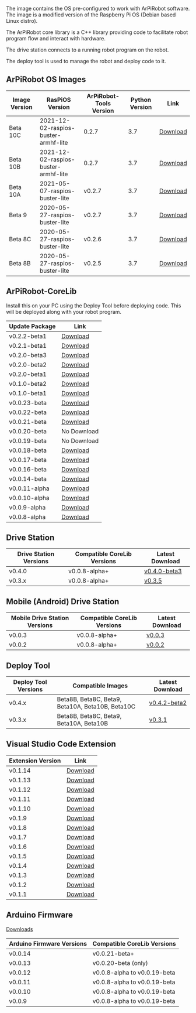 
The image contains the OS pre-configured to work with ArPiRobot software. The image is a modified version of the Raspberry Pi OS (Debian based Linux distro). 

The ArPiRobot core library is a C++ library providing code to facilitate robot program flow and interact with hardware.

The drive station connects to a running robot program on the robot.

The deploy tool is used to manage the robot and deploy code to it.


## ArPiRobot OS Images

| Image Version | RasPiOS Version | ArPiRobot-Tools Version | Python Version | Link |
| ------------- | ---------------- | -------------- | --------------------- | ----- |
| Beta 10C      | 2021-12-02-raspios-buster-armhf-lite | 0.2.7 | 3.7 | [Download](https://github.com/ArPiRobot/ArPiRobot-ImageScripts/releases/tag/beta10c) |
| Beta 10B      | 2021-12-02-raspios-buster-armhf-lite | 0.2.7 | 3.7 | [Download](https://github.com/ArPiRobot/ArPiRobot-ImageScripts/releases/tag/beta10b) |
| Beta 10A      | 2021-05-07-raspios-buster-lite  | v0.2.7 | 3.7           | [Download](https://github.com/ArPiRobot/ArPiRobot-ImageScripts/releases/tag/beta10a) |
| Beta 9        | 2020-05-27-raspios-buster-lite  | v0.2.7 | 3.7           | [Download](https://github.com/ArPiRobot/ArPiRobot-ImageScripts/releases/tag/beta9) |
| Beta 8C       | 2020-05-27-raspios-buster-lite  | v0.2.6 | 3.7           | [Download](https://github.com/ArPiRobot/ArPiRobot-ImageScripts/releases/tag/beta8c) |
| Beta 8B       | 2020-05-27-raspios-buster-lite  | v0.2.5 | 3.7           | [Download](https://github.com/ArPiRobot/ArPiRobot-ImageScripts/releases/tag/beta8b) |


## ArPiRobot-CoreLib

Install this on your PC using the Deploy Tool before deploying code. This will be deployed along with your robot program.

| Update Package | <div style="flex-grow: 100;">Link</div> |
| -------------- | ---- |
| v0.2.2-beta1       | [Download](https://github.com/ArPiRobot/ArPiRobot-CoreLib/releases/tag/v0.2.2-beta1) |
| v0.2.1-beta1       | [Download](https://github.com/ArPiRobot/ArPiRobot-CoreLib/releases/tag/v0.2.1-beta1) |
| v0.2.0-beta3       | [Download](https://github.com/ArPiRobot/ArPiRobot-CoreLib/releases/tag/v0.2.0-beta3) |
| v0.2.0-beta2       | [Download](https://github.com/ArPiRobot/ArPiRobot-CoreLib/releases/tag/v0.2.0-beta2) |
| v0.2.0-beta1       | [Download](https://github.com/ArPiRobot/ArPiRobot-CoreLib/releases/tag/v0.2.0-beta1) |
| v0.1.0-beta2       | [Download](https://github.com/ArPiRobot/ArPiRobot-CoreLib/releases/tag/v0.1.0-beta2) |
| v0.1.0-beta1       | [Download](https://github.com/ArPiRobot/ArPiRobot-CoreLib/releases/tag/v0.1.0-beta1) |
| v0.0.23-beta       | [Download](https://github.com/ArPiRobot/ArPiRobot-CoreLib/releases/tag/v0.0.23-beta)  |
| v0.0.22-beta       | [Download](https://github.com/ArPiRobot/ArPiRobot-CoreLib/releases/tag/v0.0.22-beta)  |
| v0.0.21-beta       | [Download](https://github.com/ArPiRobot/ArPiRobot-CoreLib/releases/tag/v0.0.21-beta)  |
| v0.0.20-beta       | No Download                                                                           |
| v0.0.19-beta       | No Download                                                                           |
| v0.0.18-beta       | [Download](https://github.com/ArPiRobot/ArPiRobot-CoreLib/releases/tag/v0.0.18-beta)  |
| v0.0.17-beta       | [Download](https://github.com/ArPiRobot/ArPiRobot-CoreLib/releases/tag/v0.0.17-beta)  |
| v0.0.16-beta       | [Download](https://github.com/ArPiRobot/ArPiRobot-CoreLib/releases/tag/v0.0.16-beta)  |
| v0.0.14-beta       | [Download](https://github.com/ArPiRobot/ArPiRobot-CoreLib/releases/tag/v0.0.14-beta)  |
| v0.0.11-alpha      | [Download](https://github.com/ArPiRobot/ArPiRobot-CoreLib/releases/tag/v0.0.11-alpha) |
| v0.0.10-alpha      | [Download](https://github.com/ArPiRobot/ArPiRobot-CoreLib/releases/tag/v0.0.10-alpha) |
| v0.0.9-alpha       | [Download](https://github.com/ArPiRobot/ArPiRobot-CoreLib/releases/tag/v0.0.9-alpha)  |
| v0.0.8-alpha       | [Download](https://github.com/ArPiRobot/ArPiRobot-CoreLib/releases/tag/v0.0.8-alpha)  |


## Drive Station

| Drive Station Versions | Compatible CoreLib Versions   | Latest Download |
| ---------------------- | ----------------------------- | --------------- |
| v0.4.0                 | v0.0.8-alpha+                 | [v0.4.0-beta3](https://github.com/ArPiRobot/ArPiRobot-DriveStation/releases/tag/v0.4.0-beta3) |
| v0.3.x                 | v0.0.8-alpha+                 | [v0.3.5](https://github.com/ArPiRobot/ArPiRobot-DriveStationOLDJAVA/releases/tag/v0.3.5)      |


## Mobile (Android) Drive Station

| Mobile Drive Station Versions | Compatible CoreLib Versions   | Latest Download |
| ----------------------------- | ----------------------------- | --------------- |
| v0.0.3                        | v0.0.8-alpha+                 | [v0.0.3](https://github.com/ArPiRobot/ArPiRobot-MobileDriveStation/releases/tag/v0.0.3) |
| v0.0.2                        | v0.0.8-alpha+                 | [v0.0.2](https://github.com/ArPiRobot/ArPiRobot-MobileDriveStation/releases/tag/v0.0.2) |


## Deploy Tool

| Deploy Tool Versions | Compatible Images | Latest Download |
| -------------------- | ----------------- | --------------- |
| v0.4.x               | Beta8B, Beta8C, Beta9, Beta10A, Beta10B, Beta10C | [v0.4.2-beta2](https://github.com/ArPiRobot/ArPiRobot-DeployTool/releases/tag/v0.4.2-beta2) |
| v0.3.x               | Beta8B, Beta8C, Beta9, Beta10A, Beta10B | [v0.3.1](https://github.com/ArPiRobot/ArPiRobot-DeployToolOLDJAVA/releases/tag/v0.3.1) |


## Visual Studio Code Extension

| Extension Version | Link |
| ----------------- | ---- |
| v0.1.14           | [Download](https://github.com/ArPiRobot/ArPiRobot-VSCodeExtension/releases/tag/v0.1.14) |
| v0.1.13           | [Download](https://github.com/ArPiRobot/ArPiRobot-VSCodeExtension/releases/tag/v0.1.13) |
| v0.1.12           | [Download](https://github.com/ArPiRobot/ArPiRobot-VSCodeExtension/releases/tag/v0.1.12) |
| v0.1.11           | [Download](https://github.com/ArPiRobot/ArPiRobot-VSCodeExtension/releases/tag/v0.1.11) |
| v0.1.10           | [Download](https://github.com/ArPiRobot/ArPiRobot-VSCodeExtension/releases/tag/v0.1.10) |
| v0.1.9            | [Download](https://github.com/ArPiRobot/ArPiRobot-VSCodeExtension/releases/tag/v0.1.9) |
| v0.1.8            | [Download](https://github.com/ArPiRobot/ArPiRobot-VSCodeExtension/releases/tag/v0.1.8) |
| v0.1.7            | [Download](https://github.com/ArPiRobot/ArPiRobot-VSCodeExtension/releases/tag/v0.1.7) |
| v0.1.6            | [Download](https://github.com/ArPiRobot/ArPiRobot-VSCodeExtension/releases/tag/v0.1.6) |
| v0.1.5            | [Download](https://github.com/ArPiRobot/ArPiRobot-VSCodeExtension/releases/tag/v0.1.5) |
| v0.1.4            | [Download](https://github.com/ArPiRobot/ArPiRobot-VSCodeExtension/releases/tag/v0.1.4) |
| v0.1.3            | [Download](https://github.com/ArPiRobot/ArPiRobot-VSCodeExtension/releases/tag/v0.1.3) |
| v0.1.2            | [Download](https://github.com/ArPiRobot/ArPiRobot-VSCodeExtension/releases/tag/v0.1.2) |
| v0.1.1            | [Download](https://github.com/ArPiRobot/ArPiRobot-VSCodeExtension/releases/tag/v0.1.1) |

## Arduino Firmware

[Downloads](https://github.com/ArPiRobot/ArPiRobot-ArduinoFirmware/releases)

| Arduino Firmware Versions | Compatible CoreLib Versions  |
| ------------------------- | ---------------------------- |
| v0.0.14                   | v0.0.21-beta+                |
| v0.0.13                   | v0.0.20-beta (only)          |
| v0.0.12                   | v0.0.8-alpha to v0.0.19-beta |
| v0.0.11                   | v0.0.8-alpha to v0.0.19-beta |
| v0.0.10                   | v0.0.8-alpha to v0.0.19-beta |
| v0.0.9                    | v0.0.8-alpha to v0.0.19-beta |
